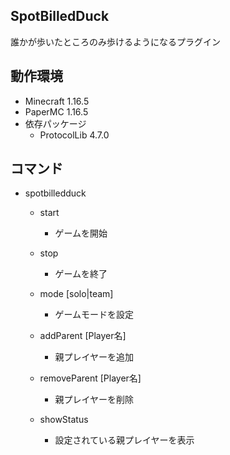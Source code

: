 ## SpotBilledDuck
誰かが歩いたところのみ歩けるようになるプラグイン

## 動作環境
- Minecraft 1.16.5
- PaperMC 1.16.5
- 依存パッケージ
  - ProtocolLib 4.7.0

## コマンド

- spotbilledduck
  - start 
    - ゲームを開始
  - stop
    - ゲームを終了
  

  - mode [solo|team]
      - ゲームモードを設定
  - addParent [Player名]
      - 親プレイヤーを追加
  - removeParent [Player名]
      - 親プレイヤーを削除
  - showStatus
      - 設定されている親プレイヤーを表示
